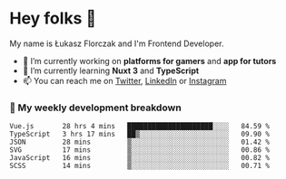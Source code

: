 # Hey folks 👋

My name is Łukasz Florczak and I'm Frontend Developer. 

- 🔭 I’m currently working on **platforms for gamers** and **app for tutors**
- 🌱 I’m currently learning **Nuxt 3** and **TypeScript**
- 📫 You can reach me on [Twitter](https://twitter.com/lukaszflorczak), [LinkedIn](https://pl.linkedin.com/in/lukasz-florczak) or [Instagram](https://instagram.com/lukaszflorczak)


### 🧮 My weekly development breakdown

<!--START_SECTION:waka-->

```text
Vue.js       28 hrs 4 mins   █████████████████████░░░░   84.59 %
TypeScript   3 hrs 17 mins   ██▒░░░░░░░░░░░░░░░░░░░░░░   09.90 %
JSON         28 mins         ▒░░░░░░░░░░░░░░░░░░░░░░░░   01.42 %
SVG          17 mins         ▒░░░░░░░░░░░░░░░░░░░░░░░░   00.86 %
JavaScript   16 mins         ▒░░░░░░░░░░░░░░░░░░░░░░░░   00.82 %
SCSS         14 mins         ▒░░░░░░░░░░░░░░░░░░░░░░░░   00.71 %
```

<!--END_SECTION:waka-->

<!--
**lukaszflorczak/lukaszflorczak** is a ✨ _special_ ✨ repository because its `README.md` (this file) appears on your GitHub profile.

Here are some ideas to get you started:

- 🔭 I’m currently working on ...
- 🌱 I’m currently learning ...
- 👯 I’m looking to collaborate on ...
- 🤔 I’m looking for help with ...
- 💬 Ask me about ...
- 📫 How to reach me: ...
- 😄 Pronouns: ...
- ⚡ Fun fact: ...
-->
